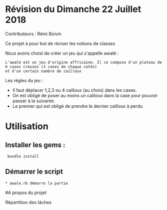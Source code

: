 # Révision du Dimanche 22 Juillet 2018

Contributeurs : Rémi Boivin

Ce projet à pour but de réviser les notions de classes

Nous avons choisi de créer un jeu qui s'appelle awalé :

    L'awalé est un jeu d'origine affricaine. Il ce compose d'un plateau de 6 cases creuses (3 cases de chaque cotés)
    et d'un certain nombre de cailloux
Les règles du jeu :

   * Il faut déplacer 1,2,3 ou 4 cailloux (au choix) dans les cases.
   * On est obligé de poser au moins un cailloux dans la case pour pouvoir passer à la suivante.
   * Le premier qui est obligé de prendre le dernier cailloux à perdu


# Utilisation

  ## Installer les gems :

     bundle install

  ## Démarrer le script

    * awale.rb démarre la partie

  #A propos du projet


Répartition des tâches
